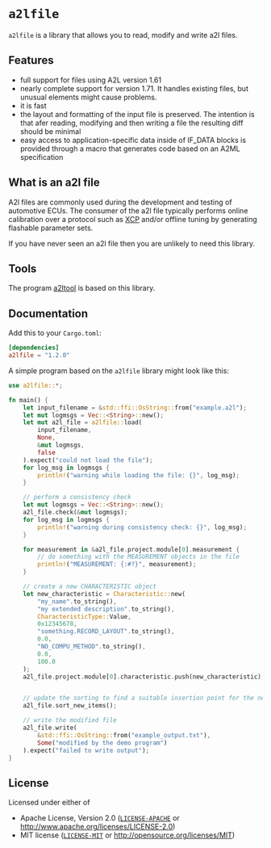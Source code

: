 # `a2lfile`

`a2lfile` is a library that allows you to read, modify and write a2l files.

## Features

- full support for files using A2L version 1.61
- nearly complete support for version 1.71. It handles existing files, but unusual elements might cause problems.
- it is fast
- the layout and formatting of the input file is preserved. The intention is that afer reading, modifying and then writing a file the resulting diff should be minimal
- easy access to application-specific data inside of IF_DATA blocks is provided through a macro that generates code based on an A2ML specification

## What is an a2l file

A2l files are commonly used during the development and testing of automotive ECUs.
The consumer of the a2l file typically performs online calibration over a protocol such as [XCP](https://en.wikipedia.org/wiki/XCP_(protocol)) and/or offline tuning by generating flashable parameter sets.

If you have never seen an a2l file then you are unlikely to need this library.

## Tools
The program [a2ltool](https://github.com/DanielT/a2ltool) is based on this library.

## Documentation

Add this to your `Cargo.toml`:

```toml
[dependencies]
a2lfile = "1.2.0"
```

A simple program based on the `a2lfile` library might look like this:

```rust
use a2lfile::*;

fn main() {
    let input_filename = &std::ffi::OsString::from("example.a2l");
    let mut logmsgs = Vec::<String>::new();
    let mut a2l_file = a2lfile::load(
        input_filename,
        None,
        &mut logmsgs,
        false
    ).expect("could not load the file");
    for log_msg in logmsgs {
        println!("warning while loading the file: {}", log_msg);
    }

    // perform a consistency check
    let mut logmsgs = Vec::<String>::new();
    a2l_file.check(&mut logmsgs);
    for log_msg in logmsgs {
        println!("warning during consistency check: {}", log_msg);
    }

    for measurement in &a2l_file.project.module[0].measurement {
        // do something with the MEASUREMENT objects in the file
        println!("MEASUREMENT: {:#?}", measurement);
    }

    // create a new CHARACTERISTIC object
    let new_characteristic = Characteristic::new(
        "my_name".to_string(),
        "my extended description".to_string(),
        CharacteristicType::Value,
        0x12345678,
        "something.RECORD_LAYOUT".to_string(),
        0.0,
        "NO_COMPU_METHOD".to_string(),
        0.0,
        100.0
    );
    a2l_file.project.module[0].characteristic.push(new_characteristic);


    // update the sorting to find a suitable insertion point for the new characteristic - by default it will be placed at the end
    a2l_file.sort_new_items();

    // write the modified file
    a2l_file.write(
        &std::ffi::OsString::from("example_output.txt"),
        Some("modified by the demo program")
    ).expect("failed to write output");
}

```

## License

Licensed under either of

  * Apache License, Version 2.0 ([`LICENSE-APACHE`](./LICENSE-APACHE) or http://www.apache.org/licenses/LICENSE-2.0)
  * MIT license ([`LICENSE-MIT`](./LICENSE-MIT) or http://opensource.org/licenses/MIT)
